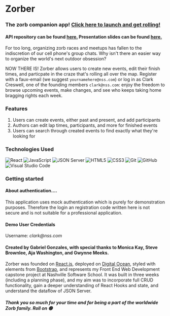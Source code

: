 # Zorber

### The zorb companion app! [Click here to launch and get rolling!](https://zorber-gwsbg.ondigitalocean.app/)

#### API repository can be found [here.](https://github.com/gqgonzales/zorber-api) Presentation slides can be found [here.](https://docs.google.com/presentation/d/1shTjiw1AsMxeDLAlYpR3o19naOmTa7l_Q6UF-xKJDLw/edit?usp=sharing)

For too long, organizing zorb races and meetups has fallen to the indiscretion of our cell phone's group chats. Why isn't there an easier way to organize the world's next outdoor obsession?

NOW THERE IS! Zorber allows users to create new events, edit their finish times, and particpate in the craze that's rolling all over the map. Register with a faux-email (we suggest `yournamehere@nss.com`) or log in as Clark Creswell, one of the founding members `clark@nss.com`: enjoy the freedom to browse upcoming events, make changes, and see who keeps taking home bragging rights each week.

### Features

1. Users can create events, either past and present, and add participants
2. Authors can edit lap times, participants, and more for finished events
3. Users can search through created events to find exactly what they're looking for


### Technologies Used

![React](https://img.shields.io/badge/react%20-%2320232a.svg?&style=for-the-badge&logo=react&logoColor=%2361DAFB) ![JavaScript](https://img.shields.io/badge/javascript%20-%23323330.svg?&style=for-the-badge&logo=javascript&logoColor=%23F7DF1E) ![JSON Server](https://img.shields.io/badge/JSON_Server%20-%232a2e2a.svg?&style=for-the-badge&logo=JSON&logoColor=white) ![HTML5](https://img.shields.io/badge/html5%20-%23E34F26.svg?&style=for-the-badge&logo=html5&logoColor=white) ![CSS3](https://img.shields.io/badge/css3%20-%231572B6.svg?&style=for-the-badge&logo=css3&logoColor=white) ![Git](https://img.shields.io/badge/git%20-%23F05033.svg?&style=for-the-badge&logo=git&logoColor=white) ![GitHub](https://img.shields.io/badge/github%20-%23121011.svg?&style=for-the-badge&logo=github&logoColor=white) ![Visual Studio Code](https://img.shields.io/badge/VSCode%20-%23007ACC.svg?&style=for-the-badge&logo=visual-studio-code&logoColor=white)

### Getting started

#### About authentication....

This application uses mock authentication which is purely for demonstration purposes. Therefore the login an registration code written here is not secure and is not suitable for a professional application.


#### Demo User Credentials

<p>
Username: <i>clark@nss.com</i>
</p>

#### Created by Gabriel Gonzales, with special thanks to Monica Kay, Steve Brownlee, Aja Washington, and Gwynne Meeks.


Zorber was founded on [React.js](https://reactjs.org/), deployed on [Digital Ocean](https://www.digitalocean.com/), styled with elements from [Bootstrap](https://getbootstrap.com/), and represents my Front End Web Development capstone project at Nashville Software School. It was built in three weeks (including a planning phase), and my aim was to incorporate full CRUD functionality, gain a deeper understanding of React Hooks and state, and understand the dataflow of JSON Server.

##### Thank you so much for your time and for being a part of the worldwide Zorb family. Roll on 🟢
